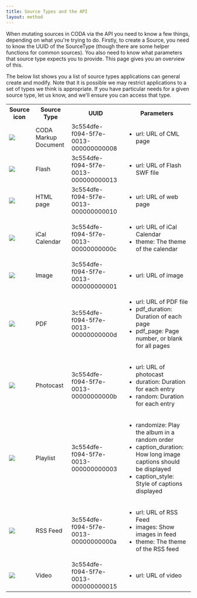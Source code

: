 ```yaml
---
title: Source Types and the API
layout: method
---
```

When mutating sources in CODA  via the API you need to know a few things, depending on what you're trying to do. Firstly, to create a Source, you need to know the UUID of the SourceType (though there are some helper functions for common sources). You also need to know what parameters that source type expects you to provide. This page gives you an overview of this.

The below list shows you a list of source types applications can general create and modify. Note that it is possible we may restrict applications to a set of types we think is appropriate. If you have particular needs for a given source type, let us know, and we'll ensure you can access that type.

<table width="100%" border="0">
<tr>
<th>Source icon</th>
<th>Source Type</th>
<th>UUID</th>
<th>Parameters</th>
</tr>
<tr>
<td>
			<img src="https://static.camvine.com/static/gui/icons/icon_markup_bm.png" />
		</td>
<td>
			CODA Markup Document
		</td>
<td>
			3c554dfe-f094-5f7e-0013-000000000008
		</td>
<td>
<ul>
<li>url: URL of CML page
</li>
</ul>
</td>
</tr>
<tr>
<td>
			<img src="https://static.camvine.com/static/gui/icons/icon_flash_bm.png" />
		</td>
<td>
			Flash
		</td>
<td>
			3c554dfe-f094-5f7e-0013-000000000013
		</td>
<td>
<ul>
<li>url: URL of Flash SWF file
</li>
</ul>
</td>
</tr>
<tr>
<td>
			<img src="https://static.camvine.com/static/gui/icons/icon_html_bm.png" />
		</td>
<td>
			HTML page
		</td>
<td>
			3c554dfe-f094-5f7e-0013-000000000010
		</td>
<td>
<ul>
<li>url: URL of web page
</li>
</ul>
</td>
</tr>
<tr>
<td>
			<img src="https://static.camvine.com/static/gui/icons/icon_onlinecalendar_bm.png" />
		</td>
<td>
			iCal Calendar
		</td>
<td>
			3c554dfe-f094-5f7e-0013-00000000000c
		</td>
<td>
<ul>
<li>url: URL of iCal Calendar
</li>
<li>theme: The theme of the calendar
</li>
</ul>
</td>
</tr>
<tr>
<td>
			<img src="https://static.camvine.com/static/gui/icons/icon_image_bm.png" />
		</td>
<td>
			Image
		</td>
<td>
			3c554dfe-f094-5f7e-0013-000000000001
		</td>
<td>
<ul>
<li>url: URL of image
</li>
</ul>
</td>
</tr>
<tr>
<td>
			<img src="https://static.camvine.com/static/gui/icons/icon_pdf_bm.png" />
		</td>
<td>
			PDF
		</td>
<td>
			3c554dfe-f094-5f7e-0013-00000000000d
		</td>
<td>
<ul>
<li>url: URL of PDF file
</li>
<li>pdf_duration: Duration of each page
</li>
<li>pdf_page: Page number, or blank for all pages
</li>
</ul>
</td>
</tr>
<tr>
<td>
			<img src="https://static.camvine.com/static/gui/icons/icon_imageplaylist_bm.png" />
		</td>
<td>
			Photocast
		</td>
<td>
			3c554dfe-f094-5f7e-0013-00000000000b
		</td>
<td>
<ul>
<li>url: URL of photocast
</li>
<li>duration: Duration for each entry
</li>
<li>random: Duration for each entry
</li>
</ul>
</td>
</tr>
<tr>
<td>
			<img src="https://static.camvine.com/static/gui/icons/icon_mixedplaylist.png" />
		</td>
<td>
			Playlist
		</td>
<td>
			3c554dfe-f094-5f7e-0013-000000000003
		</td>
<td>
<ul>
<li>randomize: Play the album in a random order
</li>
<li>caption_duration: How long image captions should be displayed
</li>
<li>caption_style: Style of captions displayed
</li>
</ul>
</td>
</tr>
<tr>
<td>
			<img src="https://static.camvine.com/static/gui/icons/icon_rss_bm.png" />
		</td>
<td>
			RSS Feed
		</td>
<td>
			3c554dfe-f094-5f7e-0013-00000000000a
		</td>
<td>
<ul>
<li>url: URL of RSS Feed
</li>
<li>images: Show images in feed
</li>
<li>theme: The theme of the RSS feed
</li>
</ul>
</td>
</tr>
<tr>
<td>
			<img src="https://static.camvine.com/static/gui/icons/icon_video_bm.png" />
		</td>
<td>
			Video
		</td>
<td>
			3c554dfe-f094-5f7e-0013-000000000015
		</td>
<td>
<ul>
<li>url: URL of video
</li>
</ul>
</td>
</tr>
</table>